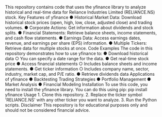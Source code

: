 This repository contains code that uses the yfinance library to analyze historical and real-time data for Reliance Industries Limited (RELIANCE.NS) stock.
Key Features of yfinance
●
Historical Market Data: Download historical stock prices (open, high, low, close, adjusted close) and trading volumes.
●
Corporate Actions: Get information about dividends and stock splits.
●
Financial Statements: Retrieve balance sheets, income statements, and cash flow statements.
●
Earnings Data: Access earnings dates, revenue, and earnings per share (EPS) information.
●
Multiple Tickers: Retrieve data for multiple stocks at once.
Code Examples
The code in this repository demonstrates how to use yfinance to:
●
Download historical data
○
You can specify a date range for the data.
●
Get real-time stock price
●
Access financial statements
○
Includes balance sheets and income statements.
●
Get ticker information
○
Includes company name, sector, industry, market cap, and P/E ratio.
●
Retrieve dividends data
Applications of yfinance
●
Backtesting Trading Strategies
●
Portfolio Management
●
Market Analysis
●
Financial Modeling
Installation
To use this code, you need to install the yfinance library. You can do this using pip:
pip install yfinance 
Usage
1.
Clone this repository.
2.
Replace the ticker symbol 'RELIANCE.NS' with any other ticker you want to analyze.
3.
Run the Python scripts.
Disclaimer
This repository is for educational purposes only and should not be considered financial advice.
